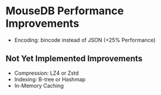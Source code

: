 # MouseDB Performance Improvements

+ Encoding: bincode instead of JSON (+25% Performance)

## Not Yet Implemented Improvements

+ Compression: LZ4 or Zstd
+ Indexing: B-tree or Hashmap
+ In-Memory Caching
